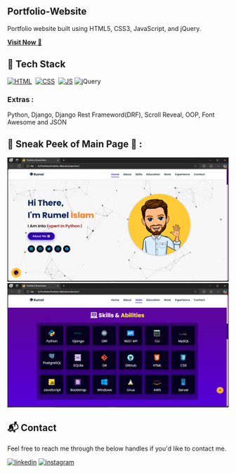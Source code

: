 ## Portfolio-Website
Portfolio website built using HTML5, CSS3, JavaScript, and jQuery.

<a href="https://rumel.netlify.app/" target="_blank">**Visit Now** 🚀</a>


## 📌 Tech Stack
[![HTML](https://img.shields.io/badge/html5%20-%23E34F26.svg?&style=for-the-badge&logo=html5&logoColor=white)](https://github.com/RumelNHORS/Rumel_Islam/blob/main/index.html)&nbsp;
[![CSS](https://img.shields.io/badge/css3%20-%231572B6.svg?&style=for-the-badge&logo=css3&logoColor=white)](https://github.com/RumelNHORS/Rumel_Islam/blob/main/assets/css/style.css)&nbsp;
[![JS](https://img.shields.io/badge/javascript%20-%23323330.svg?&style=for-the-badge&logo=javascript&logoColor=%23F7DF1E)](https://github.com/RumelNHORS/Rumel_Islam/tree/main/assets/js)
<img alt="jQuery" src="https://img.shields.io/badge/jquery-%230769AD.svg?style=for-the-badge&logo=jquery&logoColor=white"/>

### Extras : 
Python, Django, Django Rest Frameword(DRF), Scroll Reveal, OOP, Font Awesome and JSON

## 📌 Sneak Peek of Main Page 🙈 :
![mockup720](https://github.com/RumelNHORS/Rumel_Islam/blob/main/assets/images/home.png)
![ss](https://github.com/RumelNHORS/Rumel_Islam/blob/main/assets/images/skill.png)


<h2>📬 Contact</h2>

Feel free to reach me through the below handles if you'd like to contact me.

[![linkedin](https://img.shields.io/badge/LinkedIn-0077B5?style=for-the-badge&logo=linkedin&logoColor=white)](https://www.linkedin.com/in/irumel/)
[![instagram](https://img.shields.io/badge/Instagram-E4405F?style=for-the-badge&logo=instagram&logoColor=white)](https://www.linkedin.com/in/irumel/)
